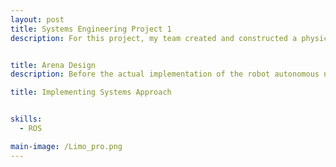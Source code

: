 ```yaml
---
layout: post
title: Systems Engineering Project 1
description: For this project, my team created and constructed a physical arena for the AgileX LIMO mobile robot as part of a robotics systems engineering project. The environment was designed for the LIMO robot to perform tasks such as navigation, path planning, mapping, and localization. Additionally, understanding how the robot interacts with its environment, handling design trade-offs under time and financial constraints, and cooperating as a team were all necessary factors for this project. Hence, the final result would reflect reliable testing of SLAM and obstacle avoidance of the arena.


title: Arena Design
description: Before the actual implementation of the robot autonomous navigation, the arena had to be created. Our team's arena design was a collaborative and interative process which began with the survey of Changi Airport Terminal 1 to gather perspective of distinct landmarks such as the arrival/departure halls and Kinetic rain. With these references, we created an initial 3D layout on SolidWorks to model the arena layout. After which, our team reviewed and refined our design based on space constraint and material limitations. Key modifications included removing ramps to to simplify the making of the arena and focused on scalable elemnents like walls, flooring and decorative structures. Our team team then sourced materials such as foam board for the flooring and walls, clay for the Kinetic Rain Droplets (practical to build and aestheically accurate) and spray paint for finishing. Through trial aand error and feedbacks, the final arena design managed to capture the essernce of Changi Airport Terminal while also following the technical requirements of AgileX LIMO robot's navigation.

title: Implementing Systems Approach


skills: 
  - ROS

main-image: /Limo_pro.png
---
```




